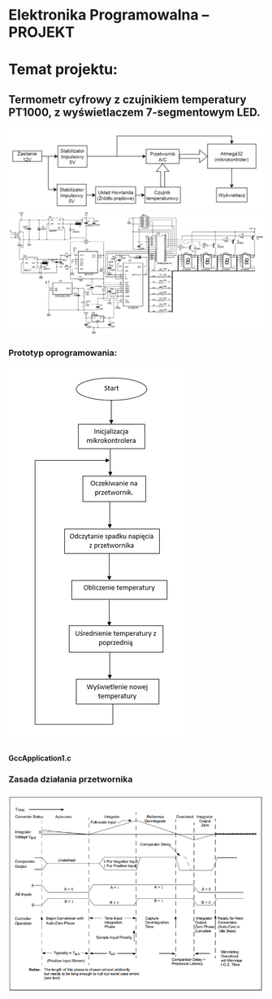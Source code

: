 # Elektronika Programowalna – PROJEKT

# Temat projektu:
## Termometr cyfrowy z czujnikiem temperatury PT1000, z wyświetlaczem 7-segmentowym LED.

![uklad](/doc/uklad.png)
![Scheme](/doc/schemat.png)

### Prototyp oprogramowania:
![Algorytm](/doc/algorytm.png)

#### GccApplication1.c

### Zasada działania przetwornika 
![Przetwornik](/doc/przetwornik.png)
